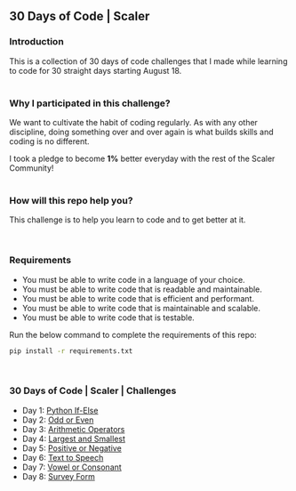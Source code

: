 ## 30 Days of Code | Scaler


### Introduction

This is a collection of 30 days of code challenges that I made while learning to code for 30 straight days starting August 18.
<br>
<br>


### Why I participated in this challenge?

We want to cultivate the habit of coding regularly. As with any other discipline, doing something over and over again is what builds skills and coding is no different.

I took a pledge to become **1%** better everyday with the rest of the Scaler Community!
<br>
<br>


### How will this repo help you?

This challenge is to help you learn to code and to get better at it.

<br>

### Requirements

* You must be able to write code in a language of your choice.
* You must be able to write code that is readable and maintainable.
* You must be able to write code that is efficient and performant.
* You must be able to write code that is maintainable and scalable.
* You must be able to write code that is testable.

Run the below command to complete the requirements of this repo:

```bash
pip install -r requirements.txt
```
<br>

### 30 Days of Code | Scaler | Challenges

- Day 1: [Python If-Else](https://github.com/MrKrishnaAgarwal/30DaysOfCode/tree/main/Day%201)
- Day 2: [Odd or Even](https://github.com/MrKrishnaAgarwal/30DaysOfCode/tree/main/Day%202)
- Day 3: [Arithmetic Operators](https://github.com/MrKrishnaAgarwal/30DaysOfCode/tree/main/Day%203)
- Day 4: [Largest and Smallest](https://github.com/MrKrishnaAgarwal/30DaysOfCode/tree/main/Day%204)
- Day 5: [Positive or Negative](https://github.com/MrKrishnaAgarwal/30DaysOfCode/tree/main/Day%205)
- Day 6: [Text to Speech](https://github.com/MrKrishnaAgarwal/30DaysOfCode/tree/main/Day%206)
- Day 7: [Vowel or Consonant](https://github.com/MrKrishnaAgarwal/30DaysOfCode/tree/main/Day%207)
- Day 8: [Survey Form](https://github.com/MrKrishnaAgarwal/30DaysOfCode/tree/main/Day%208)